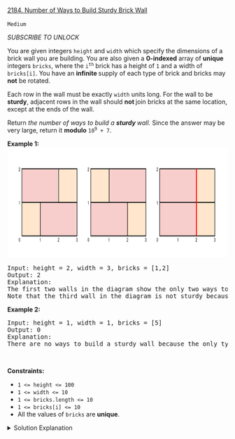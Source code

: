 [2184. Number of Ways to Build Sturdy Brick Wall](https://leetcode.com/problems/number-of-ways-to-build-sturdy-brick-wall)

`Medium`

*SUBSCRIBE TO UNLOCK*

<p>You are given integers <code>height</code> and <code>width</code> which specify the dimensions of a brick wall you are building. You are also given a <strong>0-indexed</strong> array of <strong>unique</strong> integers <code>bricks</code>, where the <code>i<sup>th</sup></code> brick has a height of <code>1</code> and a width of <code>bricks[i]</code>. You have an <strong>infinite </strong>supply of each type of brick and bricks may <strong>not</strong> be rotated.</p>

<p>Each row in the wall must be exactly <code>width</code> units long. For the wall to be <strong>sturdy</strong>, adjacent rows in the wall should <strong>not </strong>join bricks at the same location, except at the ends of the wall.</p>

<p>Return <em>the number of ways to build a <strong>sturdy </strong>wall.</em> Since the answer may be very large, return it <strong>modulo</strong> <code>10<sup>9</sup> + 7</code>.</p>

**Example 1:**
<img src="./example-1.png" style="width: 919px; height: 250px;" />
<pre>
Input: height = 2, width = 3, bricks = [1,2]
Output: 2
Explanation:
The first two walls in the diagram show the only two ways to build a sturdy brick wall.
Note that the third wall in the diagram is not sturdy because adjacent rows join bricks 2 units from the left.
</pre>

**Example 2:**

<pre>
Input: height = 1, width = 1, bricks = [5]
Output: 0
Explanation:
There are no ways to build a sturdy wall because the only type of brick we have is longer than the width of the wall.
</pre>

<p>&nbsp;</p>

**Constraints:**

<ul>
	<li><code>1 &lt;= height &lt;= 100</code></li>
	<li><code>1 &lt;= width &lt;= 10</code></li>
	<li><code>1 &lt;= bricks.length &lt;= 10</code></li>
	<li><code>1 &lt;= bricks[i] &lt;= 10</code></li>
	<li>All the values of <code>bricks</code> are <strong>unique</strong>.</li>
</ul>

<details>
<summary>Solution Explanation</summary>

[HuifengGuan](https://www.youtube.com/watch?v=VEKCugXXRMw)
</details>